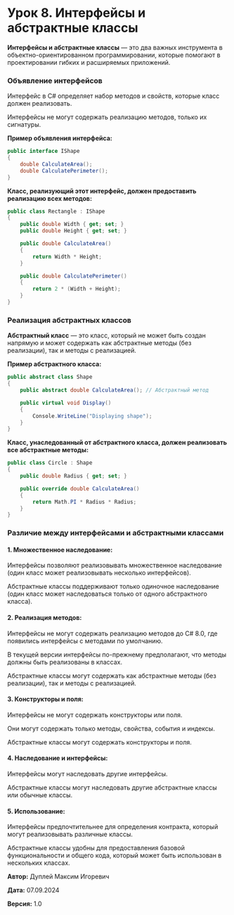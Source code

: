 # Урок 8. Интерфейсы и абстрактные классы

**Интерфейсы и абстрактные классы** — это два важных инструмента в объектно-ориентированном программировании, которые помогают в проектировании гибких и расширяемых приложений.

### **Объявление интерфейсов**

Интерфейс в C# определяет набор методов и свойств, которые класс должен реализовать.

Интерфейсы не могут содержать реализацию методов, только их сигнатуры.

**Пример объявления интерфейса:**

```csharp
public interface IShape
{
    double CalculateArea();
    double CalculatePerimeter();
}
```

**Класс, реализующий этот интерфейс, должен предоставить реализацию всех методов:**

```csharp
public class Rectangle : IShape
{
    public double Width { get; set; }
    public double Height { get; set; }

    public double CalculateArea()
    {
        return Width * Height;
    }

    public double CalculatePerimeter()
    {
        return 2 * (Width + Height);
    }
}
```

### **Реализация абстрактных классов**

**Абстрактный класс** — это класс, который не может быть создан напрямую и может содержать как абстрактные методы (без реализации), так и методы с реализацией.

**Пример абстрактного класса:**

```csharp
public abstract class Shape
{
    public abstract double CalculateArea(); // Абстрактный метод

    public virtual void Display()
    {
        Console.WriteLine("Displaying shape");
    }
}
```

**Класс, унаследованный от абстрактного класса, должен реализовать все абстрактные методы:**

```csharp
public class Circle : Shape
{
    public double Radius { get; set; }

    public override double CalculateArea()
    {
        return Math.PI * Radius * Radius;
    }
}
```

### Различие между интерфейсами и абстрактными классами

#### 1. Множественное наследование:

Интерфейсы позволяют реализовывать множественное наследование (один класс может реализовывать несколько интерфейсов).

Абстрактные классы поддерживают только одиночное наследование (один класс может наследоваться только от одного абстрактного класса).

#### 2. Реализация методов:

Интерфейсы не могут содержать реализацию методов до C# 8.0, где появились интерфейсы с методами по умолчанию.

В текущей версии интерфейсы по-прежнему предполагают, что методы должны быть реализованы в классах.

Абстрактные классы могут содержать как абстрактные методы (без реализации), так и методы с реализацией.

#### 3. Конструкторы и поля:

Интерфейсы не могут содержать конструкторы или поля.

Они могут содержать только методы, свойства, события и индексы.

Абстрактные классы могут содержать конструкторы и поля.

#### 4. Наследование и интерфейсы:

Интерфейсы могут наследовать другие интерфейсы.

Абстрактные классы могут наследовать другие абстрактные классы или обычные классы.

#### 5. Использование:

Интерфейсы предпочтительнее для определения контракта, который могут реализовывать различные классы.

Абстрактные классы удобны для предоставления базовой функциональности и общего кода, который может быть использован в нескольких классах.



**Автор:** Дуплей Максим Игоревич

**Дата:** 07.09.2024

**Версия:** 1.0